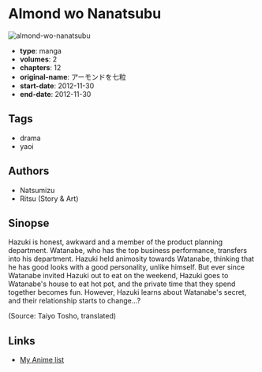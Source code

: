 # Almond wo Nanatsubu

![almond-wo-nanatsubu](https://cdn.myanimelist.net/images/manga/3/225743.jpg)

-   **type**: manga
-   **volumes**: 2
-   **chapters**: 12
-   **original-name**: アーモンドを七粒
-   **start-date**: 2012-11-30
-   **end-date**: 2012-11-30

## Tags

-   drama
-   yaoi

## Authors

-   Natsumizu
-   Ritsu (Story & Art)

## Sinopse

Hazuki is honest, awkward and a member of the product planning department. Watanabe, who has the top business performance, transfers into his department. Hazuki held animosity towards Watanabe, thinking that he has good looks with a good personality, unlike himself. But ever since Watanabe invited Hazuki out to eat on the weekend, Hazuki goes to Watanabe's house to eat hot pot, and the private time that they spend together becomes fun. However, Hazuki learns about Watanabe's secret, and their relationship starts to change...?

(Source: Taiyo Tosho, translated)

## Links

-   [My Anime list](https://myanimelist.net/manga/111253/Almond_wo_Nanatsubu)
